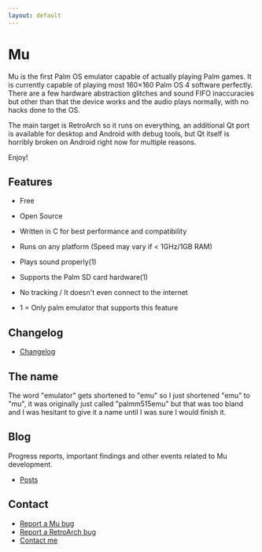 ```yaml
---
layout: default
---
```


# Mu
Mu is the first Palm OS emulator capable of actually playing Palm games.
It is currently capable of playing most 160×160 Palm OS 4 software perfectly.
There are a few hardware abstraction glitches and sound FIFO inaccuracies but other than that the device works and the audio plays normally,
with no hacks done to the OS.

The main target is RetroArch so it runs on everything, an additional Qt port is available for desktop and Android with debug tools, but Qt itself is horribly broken on Android right now for multiple reasons.

Enjoy!

## Features
- Free
- Open Source
- Written in C for best performance and compatibility
- Runs on any platform (Speed may vary if < 1GHz/1GB RAM)
- Plays sound properly(1)
- Supports the Palm SD card hardware(1)
- No tracking / It doesn't even connect to the internet

- 1 = Only palm emulator that supports this feature

## Changelog

- [Changelog](https://github.com/meepingsnesroms/Mu/blob/master/changelog.txt)

## The name

The word "emulator" gets shortened to "emu" so I just shortened "emu" to "mu", it was originally just called "palmm515emu" but that was too bland and I was hesitant to give it a name until I was sure I would finish it.

## Blog

Progress reports, important findings and other events related to Mu development.

- [Posts](./blog/blogIndex.md)

## Contact

- [Report a Mu bug](https://github.com/meepingsnesroms/Mu/issues/new)
- [Report a RetroArch bug](https://github.com/libretro/RetroArch/issues/new)
- [Contact me](./contact.md)
